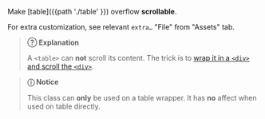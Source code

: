 Make [table]({{path './table' }}) overflow <strong>scrollable</strong>.

For extra customization, see relevant <code>extra…</code> "File" from "Assets" tab.

> **?&#x20DD; Explanation**
>
> A `<table>` can **not** scroll its content. The trick is to [wrap it in a `<div>` and scroll the `<div>`][source-scroll].

> **ⓘ Notice**
>
> This class can **only** be used on a table wrapper. It has **no** affect when used on table directly.

[source-scroll]: https://stackoverflow.com/a/19794391/11817077 "Stack Overflow: Horizontal scroll on overflow of table (answer)"

<script>
/* To open external links in new window */
Array.from(document.links)
  .filter(link => link.hostname != window.location.hostname)
  .forEach(link => link.target = '_blank');
</script>
